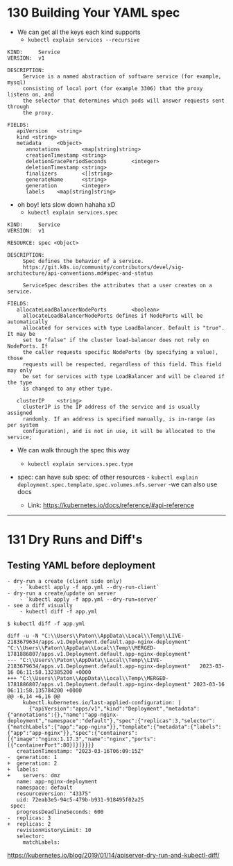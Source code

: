 # 130 Building Your YAML spec

- We can get all the keys each kind supports
  - `kubectl explain services --recursive`

```
KIND:     Service
VERSION:  v1

DESCRIPTION:
     Service is a named abstraction of software service (for example, mysql)
     consisting of local port (for example 3306) that the proxy listens on, and
     the selector that determines which pods will answer requests sent through
     the proxy.

FIELDS:
   apiVersion   <string>
   kind <string>
   metadata     <Object>
      annotations       <map[string]string>
      creationTimestamp <string>
      deletionGracePeriodSeconds        <integer>
      deletionTimestamp <string>
      finalizers        <[]string>
      generateName      <string>
      generation        <integer>
      labels    <map[string]string>
```

- oh boy! lets slow down hahaha xD
  - `kubectl explain services.spec`

```
KIND:     Service
VERSION:  v1

RESOURCE: spec <Object>

DESCRIPTION:
     Spec defines the behavior of a service.
     https://git.k8s.io/community/contributors/devel/sig-architecture/api-conventions.md#spec-and-status

     ServiceSpec describes the attributes that a user creates on a service.

FIELDS:
   allocateLoadBalancerNodePorts        <boolean>
     allocateLoadBalancerNodePorts defines if NodePorts will be automatically
     allocated for services with type LoadBalancer. Default is "true". It may be
     set to "false" if the cluster load-balancer does not rely on NodePorts. If
     the caller requests specific NodePorts (by specifying a value), those
     requests will be respected, regardless of this field. This field may only
     be set for services with type LoadBalancer and will be cleared if the type
     is changed to any other type.

   clusterIP    <string>
     clusterIP is the IP address of the service and is usually assigned
     randomly. If an address is specified manually, is in-range (as per system
     configuration), and is not in use, it will be allocated to the service;
```

- We can walk through the spec this way

  - `kubectl explain services.spec.type`

- spec: can have sub spec: of other resources - `kubectl explain deployment.spec.template.spec.volumes.nfs.server`
  -we can also use docs  
   - Link: https://kubernetes.io/docs/reference/#api-reference

---

# 131 Dry Runs and Diff's
## Testing YAML before deployment

    - dry-run a create (client side only)
        - `kubectl apply -f app.yml --dry-run-client`
    - dry-run a create/update on server
        - `kubectl apply -f app.yml --dry-run=server`
    - see a diff visually
        - kubectl diff -f app.yml

`$ kubectl diff -f app.yml`
```
diff -u -N "C:\\Users\\Paton\\AppData\\Local\\Temp\\LIVE-2183679634/apps.v1.Deployment.default.app-nginx-deployment" "C:\\Users\\Paton\\AppData\\Local\\Temp\\MERGED-1781886807/apps.v1.Deployment.default.app-nginx-deployment"
--- "C:\\Users\\Paton\\AppData\\Local\\Temp\\LIVE-2183679634/apps.v1.Deployment.default.app-nginx-deployment"   2023-03-16 06:11:58.132385200 +0000
+++ "C:\\Users\\Paton\\AppData\\Local\\Temp\\MERGED-1781886807/apps.v1.Deployment.default.app-nginx-deployment" 2023-03-16 06:11:58.135784200 +0000
@@ -6,14 +6,16 @@
     kubectl.kubernetes.io/last-applied-configuration: |
       {"apiVersion":"apps/v1","kind":"Deployment","metadata":{"annotations":{},"name":"app-nginx-deployment","namespace":"default"},"spec":{"replicas":3,"selector":{"matchLabels":{"app":"app-nginx"}},"template":{"metadata":{"labels":{"app":"app-nginx"}},"spec":{"containers":[{"image":"nginx:1.17.3","name":"nginx","ports":[{"containerPort":80}]}]}}}}
   creationTimestamp: "2023-03-16T06:09:15Z"
-  generation: 1
+  generation: 2
+  labels:
+    servers: dmz
   name: app-nginx-deployment
   namespace: default
   resourceVersion: "43375"
   uid: 72eab3e5-94c5-479b-b931-918495f02a25
 spec:
   progressDeadlineSeconds: 600
-  replicas: 3
+  replicas: 2
   revisionHistoryLimit: 10
   selector:
     matchLabels:
```

https://kubernetes.io/blog/2019/01/14/apiserver-dry-run-and-kubectl-diff/

